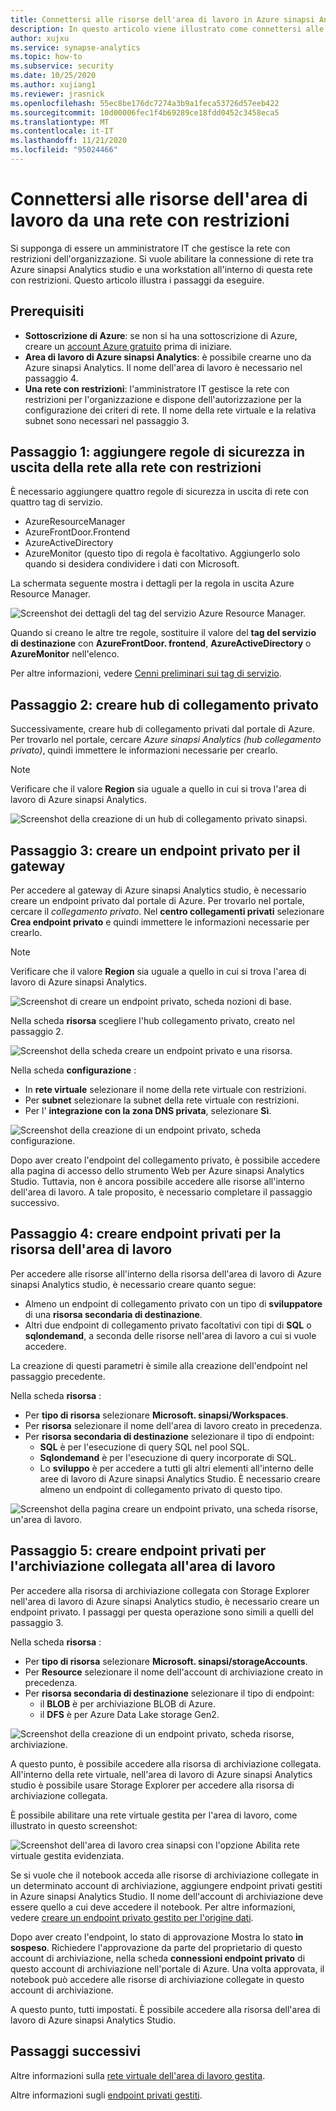 ```yaml
---
title: Connettersi alle risorse dell'area di lavoro in Azure sinapsi Analytics studio da una rete con restrizioni
description: In questo articolo viene illustrato come connettersi alle risorse dell'area di lavoro da una rete con restrizioni
author: xujxu
ms.service: synapse-analytics
ms.topic: how-to
ms.subservice: security
ms.date: 10/25/2020
ms.author: xujiang1
ms.reviewer: jrasnick
ms.openlocfilehash: 55ec8be176dc7274a3b9a1feca53726d57eeb422
ms.sourcegitcommit: 10d00006fec1f4b69289ce18fdd0452c3458eca5
ms.translationtype: MT
ms.contentlocale: it-IT
ms.lasthandoff: 11/21/2020
ms.locfileid: "95024466"
---
```

# <a name="connect-to-workspace-resources-from-a-restricted-network"></a>Connettersi alle risorse dell'area di lavoro da una rete con restrizioni

Si supponga di essere un amministratore IT che gestisce la rete con restrizioni dell'organizzazione. Si vuole abilitare la connessione di rete tra Azure sinapsi Analytics studio e una workstation all'interno di questa rete con restrizioni. Questo articolo illustra i passaggi da eseguire.

## <a name="prerequisites"></a>Prerequisiti

* **Sottoscrizione di Azure**: se non si ha una sottoscrizione di Azure, creare un [account Azure gratuito](https://azure.microsoft.com/free/) prima di iniziare.
* **Area di lavoro di Azure sinapsi Analytics**: è possibile crearne uno da Azure sinapsi Analytics. Il nome dell'area di lavoro è necessario nel passaggio 4.
* **Una rete con restrizioni**: l'amministratore IT gestisce la rete con restrizioni per l'organizzazione e dispone dell'autorizzazione per la configurazione dei criteri di rete. Il nome della rete virtuale e la relativa subnet sono necessari nel passaggio 3.


## <a name="step-1-add-network-outbound-security-rules-to-the-restricted-network"></a>Passaggio 1: aggiungere regole di sicurezza in uscita della rete alla rete con restrizioni

È necessario aggiungere quattro regole di sicurezza in uscita di rete con quattro tag di servizio. 
* AzureResourceManager
* AzureFrontDoor.Frontend
* AzureActiveDirectory
* AzureMonitor (questo tipo di regola è facoltativo. Aggiungerlo solo quando si desidera condividere i dati con Microsoft.

La schermata seguente mostra i dettagli per la regola in uscita Azure Resource Manager.

![Screenshot dei dettagli del tag del servizio Azure Resource Manager.](./media/how-to-connect-to-workspace-from-restricted-network/arm-servicetag.png)

Quando si creano le altre tre regole, sostituire il valore del **tag del servizio di destinazione** con **AzureFrontDoor. frontend**, **AzureActiveDirectory** o **AzureMonitor** nell'elenco.

Per altre informazioni, vedere [Cenni preliminari sui tag di servizio](/azure/virtual-network/service-tags-overview).

## <a name="step-2-create-private-link-hubs"></a>Passaggio 2: creare hub di collegamento privato

Successivamente, creare hub di collegamento privati dal portale di Azure. Per trovarlo nel portale, cercare *Azure sinapsi Analytics (hub collegamento privato)*, quindi immettere le informazioni necessarie per crearlo. 

> [!Note]
> Verificare che il valore **Region** sia uguale a quello in cui si trova l'area di lavoro di Azure sinapsi Analytics.

![Screenshot della creazione di un hub di collegamento privato sinapsi.](./media/how-to-connect-to-workspace-from-restricted-network/private-links.png)

## <a name="step-3-create-a-private-endpoint-for-your-gateway"></a>Passaggio 3: creare un endpoint privato per il gateway

Per accedere al gateway di Azure sinapsi Analytics studio, è necessario creare un endpoint privato dal portale di Azure. Per trovarlo nel portale, cercare il *collegamento privato*. Nel **centro collegamenti privati** selezionare **Crea endpoint privato** e quindi immettere le informazioni necessarie per crearlo. 

> [!Note]
> Verificare che il valore **Region** sia uguale a quello in cui si trova l'area di lavoro di Azure sinapsi Analytics.

![Screenshot di creare un endpoint privato, scheda nozioni di base.](./media/how-to-connect-to-workspace-from-restricted-network/plink-endpoint-1.png)

Nella scheda **risorsa** scegliere l'hub collegamento privato, creato nel passaggio 2.

![Screenshot della scheda creare un endpoint privato e una risorsa.](./media/how-to-connect-to-workspace-from-restricted-network/plink-endpoint-2.png)

Nella scheda **configurazione** : 
* In **rete virtuale** selezionare il nome della rete virtuale con restrizioni.
* Per **subnet** selezionare la subnet della rete virtuale con restrizioni. 
* Per l' **integrazione con la zona DNS privata**, selezionare **Sì**.

![Screenshot della creazione di un endpoint privato, scheda configurazione.](./media/how-to-connect-to-workspace-from-restricted-network/plink-endpoint-3.png)

Dopo aver creato l'endpoint del collegamento privato, è possibile accedere alla pagina di accesso dello strumento Web per Azure sinapsi Analytics Studio. Tuttavia, non è ancora possibile accedere alle risorse all'interno dell'area di lavoro. A tale proposito, è necessario completare il passaggio successivo.

## <a name="step-4-create-private-endpoints-for-your-workspace-resource"></a>Passaggio 4: creare endpoint privati per la risorsa dell'area di lavoro

Per accedere alle risorse all'interno della risorsa dell'area di lavoro di Azure sinapsi Analytics studio, è necessario creare quanto segue:

- Almeno un endpoint di collegamento privato con un tipo di **sviluppatore** di una **risorsa secondaria di destinazione**.
- Altri due endpoint di collegamento privato facoltativi con tipi di **SQL** o **sqlondemand**, a seconda delle risorse nell'area di lavoro a cui si vuole accedere.

La creazione di questi parametri è simile alla creazione dell'endpoint nel passaggio precedente.  

Nella scheda **risorsa** :

* Per **tipo di risorsa** selezionare **Microsoft. sinapsi/Workspaces**.
* Per **risorsa** selezionare il nome dell'area di lavoro creato in precedenza.
* Per **risorsa secondaria di destinazione** selezionare il tipo di endpoint:
  * **SQL** è per l'esecuzione di query SQL nel pool SQL.
  * **Sqlondemand** è per l'esecuzione di query incorporate di SQL.
  * Lo **sviluppo** è per accedere a tutti gli altri elementi all'interno delle aree di lavoro di Azure sinapsi Analytics Studio. È necessario creare almeno un endpoint di collegamento privato di questo tipo.

![Screenshot della pagina creare un endpoint privato, una scheda risorse, un'area di lavoro.](./media/how-to-connect-to-workspace-from-restricted-network/plinks-endpoint-ws-1.png)


## <a name="step-5-create-private-endpoints-for-workspace-linked-storage"></a>Passaggio 5: creare endpoint privati per l'archiviazione collegata all'area di lavoro

Per accedere alla risorsa di archiviazione collegata con Storage Explorer nell'area di lavoro di Azure sinapsi Analytics studio, è necessario creare un endpoint privato. I passaggi per questa operazione sono simili a quelli del passaggio 3. 

Nella scheda **risorsa** :
* Per **tipo di risorsa** selezionare **Microsoft. sinapsi/storageAccounts**.
* Per **Resource** selezionare il nome dell'account di archiviazione creato in precedenza.
* Per **risorsa secondaria di destinazione** selezionare il tipo di endpoint:
  * il **BLOB** è per archiviazione BLOB di Azure.
  * il **DFS** è per Azure Data Lake storage Gen2.

![Screenshot della creazione di un endpoint privato, scheda risorse, archiviazione.](./media/how-to-connect-to-workspace-from-restricted-network/plink-endpoint-storage.png)

A questo punto, è possibile accedere alla risorsa di archiviazione collegata. All'interno della rete virtuale, nell'area di lavoro di Azure sinapsi Analytics studio è possibile usare Storage Explorer per accedere alla risorsa di archiviazione collegata.

È possibile abilitare una rete virtuale gestita per l'area di lavoro, come illustrato in questo screenshot:

![Screenshot dell'area di lavoro crea sinapsi con l'opzione Abilita rete virtuale gestita evidenziata.](./media/how-to-connect-to-workspace-from-restricted-network/ws-network-config.png)

Se si vuole che il notebook acceda alle risorse di archiviazione collegate in un determinato account di archiviazione, aggiungere endpoint privati gestiti in Azure sinapsi Analytics Studio. Il nome dell'account di archiviazione deve essere quello a cui deve accedere il notebook. Per altre informazioni, vedere [creare un endpoint privato gestito per l'origine dati](./how-to-create-managed-private-endpoints.md).

Dopo aver creato l'endpoint, lo stato di approvazione Mostra lo stato **in sospeso**. Richiedere l'approvazione da parte del proprietario di questo account di archiviazione, nella scheda **connessioni endpoint privato** di questo account di archiviazione nell'portale di Azure. Una volta approvata, il notebook può accedere alle risorse di archiviazione collegate in questo account di archiviazione.

A questo punto, tutti impostati. È possibile accedere alla risorsa dell'area di lavoro di Azure sinapsi Analytics Studio.

## <a name="next-steps"></a>Passaggi successivi

Altre informazioni sulla [rete virtuale dell'area di lavoro gestita](./synapse-workspace-managed-vnet.md).

Altre informazioni sugli [endpoint privati gestiti](./synapse-workspace-managed-private-endpoints.md).
